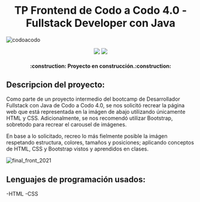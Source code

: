 <h1 align="center"> TP Frontend de Codo a Codo 4.0 - Fullstack Developer con Java</h1>

  ![codoacodo](https://user-images.githubusercontent.com/108192404/233529238-a4c4fbd2-3b67-410f-bbc1-605ca1a77f82.png)


<p align="center">
   <img src="https://img.shields.io/badge/STATUS-EN%20DESAROLLO-green">
   <img src="https://img.shields.io/badge/PROYECTO-%20 PÁGINA WEB-white">
 </p>

 
<h4 align="center">
:construction: Proyecto en construcción.:construction:
</h4>

## Descripcion del proyecto:
Como parte de un proyecto intermedio del bootcamp de Desarrollador Fullstack con Java de Codo a Codo 4.0, se nos solicitó recrear la página web que está representada en 
la imágen de abajo utilizando únicamente HTML y CSS. Adicionalmente, se nos recomendó utilizar Bootstrap, sobretodo para recrear el carousel de imágenes.

En base a lo solicitado, recreo lo más fielmente posible la imágen respetando estructura, colores, tamaños y posiciones; aplicando conceptos de HTML, CSS y Bootstrap 
vistos y aprendidos en clases.

![final_front_2021](https://user-images.githubusercontent.com/108192404/233530231-31107ee0-f282-43d6-85ce-057cd055a5a5.jpg)


## Lenguajes de programación usados:
-HTML
-CSS
